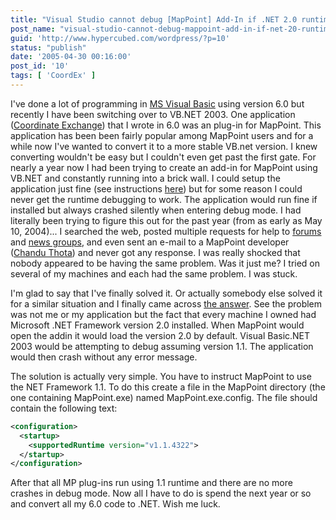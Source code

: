 ```yaml
---
title: "Visual Studio cannot debug [MapPoint] Add-In if .NET 2.0 runtime installed"
post_name: "visual-studio-cannot-debug-mappoint-add-in-if-net-20-runtime-installed"
guid: 'http://www.hypercubed.com/wordpress/?p=10'
status: "publish"
date: '2005-04-30 00:16:00'
post_id: '10'
tags: [ 'CoordEx' ]
---
```

I've done a lot of programming in <a href="http://msdn.microsoft.com/vbasic/">MS Visual Basic</a> using version 6.0 but recently I have been switching over to VB.NET 2003. One application (<a href="http://www.hypercubed.com/projects/coordex/">Coordinate Exchange</a>) that I wrote in 6.0 was an plug-in for MapPoint. This application has been been fairly popular among MapPoint users and for a while now I've wanted to convert it to a more stable VB.net version. I knew converting wouldn't be easy but I couldn't even get past the first gate. For nearly a year now I had been trying to create an add-in for MapPoint using VB.NET and constantly running into a brick wall. I could setup the application just fine (see instructions <a href="http://www.mp2kmag.com/a119--metropolitan.statistical.areas.msa.mappoint.html">here</a>) but for some reason I could never get the runtime debugging to work. The application would run fine if installed but always crashed silently when entering debug mode. I had literally been trying to figure this out for the past year (from as early as May 10, 2004)... I searched the web, posted multiple requests for help to <a href="http://www.mp2kmag.com/mappoint/discussion/viewtopic.asp?t=5578&amp;highlight=">forums</a> and <a href="http://groups-beta.google.com/group/microsoft.public.mappoint">news groups</a>, and even sent an e-mail to a MapPoint developer (<a href="http://www.csthota.com/csthota/">Chandu Thota</a>) and never got any response. I was really shocked that nobody appeared to be having the same problem. Was it just me? I tried on several of my machines and each had the same problem. I was stuck. 

I'm glad to say that I've finally solved it. Or actually somebody else solved it for a similar situation and I finally came across <a href="http://www.tech-archive.net/Archive/Office/microsoft.public.office.developer.com.add_ins/2005-01/0134.html">the answer</a>. See the problem was not me or my application but the fact that every machine I owned had Microsoft .NET Framework version 2.0 installed. When MapPoint would open the addin it would load the version 2.0 by default. Visual Basic.NET 2003 would be attempting to debug assuming version 1.1. The application would then crash without any error message. 

The solution is actually very simple. You have to instruct MapPoint to use the NET Framework 1.1. To do this create a file in the MapPoint directory (the one containing MapPoint.exe) named MapPoint.exe.config. The file should contain the following text: 
 
```xml
<configuration>
  <startup>
    <supportedRuntime version="v1.1.4322">
  </startup>
</configuration>
```

After that all MP plug-ins run using 1.1 runtime and there are no more crashes in debug mode. Now all I have to do is spend the next year or so and convert all my 6.0 code to .NET. Wish me luck. 
